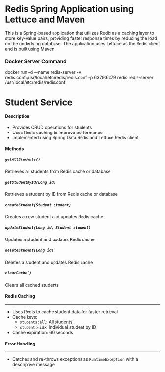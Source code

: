 <h1>Redis Spring Application using Lettuce and Maven</h1>
This is a Spring-based application that utilizes Redis as a caching layer to store key-value pairs, providing faster response times by reducing the load on the underlying database. 
The application uses Lettuce as the Redis client and is built using Maven.

### Docker Server Command

docker run -d --name redis-server -v redis.conf:/usr/local/etc/redis/redis.conf -p 6379:6379 redis redis-server /usr/local/etc/redis/redis.conf

 Student Service
================

#### Description

* Provides CRUD operations for students
* Uses Redis caching to improve performance
* Implemented using Spring Data Redis and Lettuce Redis client

#### Methods

##### `getAllStudents()`
Retrieves all students from Redis cache or database

##### `getStudentById(Long id)`
Retrieves a student by ID from Redis cache or database

##### `createStudent(Student student)`
Creates a new student and updates Redis cache

##### `updateStudent(Long id, Student student)`
Updates a student and updates Redis cache

##### `deleteStudent(Long id)`
Deletes a student and updates Redis cache

##### `clearCache()`
Clears all cached students

#### Redis Caching
--------------

* Uses Redis to cache student data for faster retrieval
* Cache keys:
	+ `students:all`: All students
	+ `student:<id>`: Individual student by ID
* Cache expiration: 60 seconds

#### Error Handling
----------------

* Catches and re-throws exceptions as `RuntimeException` with a descriptive message
